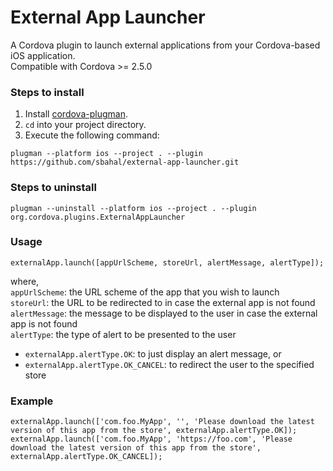 # External App Launcher

A Cordova plugin to launch external applications from your Cordova-based iOS application.  
Compatible with Cordova >= 2.5.0

### Steps to install

1. Install [cordova-plugman](https://github.com/apache/cordova-plugman).
2. ```cd``` into your project directory.
3. Execute the following command:

```
plugman --platform ios --project . --plugin https://github.com/sbahal/external-app-launcher.git
```

### Steps to uninstall

```
plugman --uninstall --platform ios --project . --plugin org.cordova.plugins.ExternalAppLauncher
```

### Usage

```
externalApp.launch([appUrlScheme, storeUrl, alertMessage, alertType]);
```
where,  
```appUrlScheme```: the URL scheme of the app that you wish to launch  
```storeUrl```: the URL to be redirected to in case the external app is not found  
```alertMessage```: the message to be displayed to the user in case the external app is not found  
```alertType```: the type of alert to be presented to the user
  * ```externalApp.alertType.OK```: to just display an alert message, or 
  * ```externalApp.alertType.OK_CANCEL```: to redirect the user to the specified store  

### Example

```
externalApp.launch(['com.foo.MyApp', '', 'Please download the latest version of this app from the store', externalApp.alertType.OK]);
externalApp.launch(['com.foo.MyApp', 'https://foo.com', 'Please download the latest version of this app from the store', externalApp.alertType.OK_CANCEL]);
```
